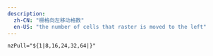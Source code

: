 ```yaml
---
description:
  zh-CN: "栅格向左移动格数"
  en-US: "the number of cells that raster is moved to the left"
---
```


```html
nzPull="${1|8,16,24,32,64|}"
```
